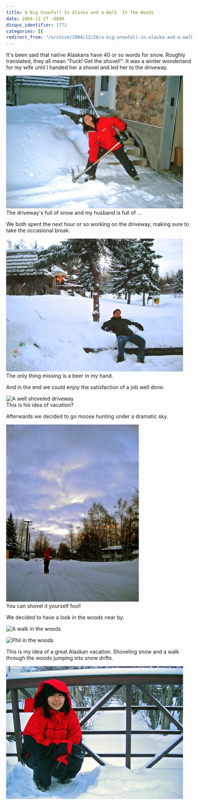 ```yaml
---
title: A Big Snowfall In Alaska and a Walk  In The Woods
date: 2004-12-27 -0800
disqus_identifier: 1772
categories: []
redirect_from: "/archive/2004/12/26/a-big-snowfall-in-alaska-and-a-walk-in-the-woods.aspx/"
---
```


It's been said that native Alaskans have 40 or so words for snow.
Roughly translated, they all mean "Fuck! Get the shovel!". It was a
winter wonderland for my wife until I handed her a shovel and led her to
the driveway.

![Akumi Shoveling The Driveway](/images/AkumiShoveling.jpg) \
The driveway's full of snow and my husband is full of ...

We both spent the next hour or so working on the driveway, making sure
to take the occasional break.

![Phil taking a break](/images/PhilTakesABreak.jpg) \
The only thing missing is a beer in my hand.

And in the end we could enjoy the satisfaction of a job well done.

![A well shoveled driveway](/images/JobWellDone.jpg) \
This is his idea of vacation?

Afterwards we decided to go moose hunting under a dramatic sky.

![A dramatic sky](/images/DramaticSky.jpg) \
You can shovel it yourself fool!

We decided to have a look in the woods near by.

![A walk in the woods](/images/WalkInTheWoods.jpg)

![Phil in the woods](/images/PhilInTheWoods.jpg)

This is my idea of a great Alaskan vacation. Shoveling snow and a walk
through the woods jumping into snow drifts.

![Akumi in the woods](/images/AkumiOnABridge.jpg)

